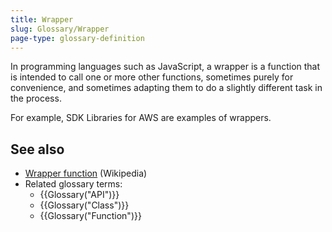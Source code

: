 ```yaml
---
title: Wrapper
slug: Glossary/Wrapper
page-type: glossary-definition
---
```




In programming languages such as JavaScript, a wrapper is a function that is intended to call one or more other functions, sometimes purely for convenience, and sometimes adapting them to do a slightly different task in the process.

For example, SDK Libraries for AWS are examples of wrappers.

## See also

- [Wrapper function](https://en.wikipedia.org/wiki/Wrapper_function) (Wikipedia)
- Related glossary terms:
  - {{Glossary("API")}}
  - {{Glossary("Class")}}
  - {{Glossary("Function")}}
